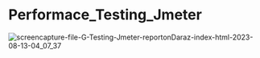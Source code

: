 # Performace_Testing_Jmeter
![screencapture-file-G-Testing-Jmeter-reportonDaraz-index-html-2023-08-13-04_07_37](https://github.com/emon-al-hasan/Performace_Testing_Jmeter/assets/58949189/6f5704b6-96df-4c67-86c4-d4a21b4f26d3)
